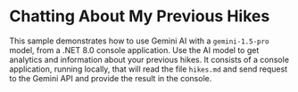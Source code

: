# Chatting About My Previous Hikes

This sample demonstrates how to use Gemini AI with a `gemini-1.5-pro` model, from a .NET 8.0 console application. Use the AI model to get analytics and information about your previous hikes. It consists of a console application, running locally, that will read the file `hikes.md` and send request to the Gemini API and provide the result in the console. 
